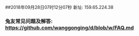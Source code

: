 ##2018年09月28日07时12分07秒 新址: 159.65.224.38
### 兔友常见问题及解答: https://github.com/wanggonging/d/blob/w/FAQ.md
